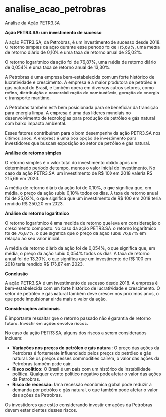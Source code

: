 # analise_acao_petrobras
Análise da Ação PETR3.SA

**Ação PETR3.SA: um investimento de sucesso**

A ação PETR3.SA, da Petrobras, é um investimento de sucesso desde 2018. O retorno simples da ação durante esse período foi de 115,69%, uma média de retorno diário de 0,10% e uma taxa de retorno anual de 25,02%.

O retorno logarítmico da ação foi de 76,87%, uma média de retorno diário de 0,054% e uma taxa de retorno anual de 13,30%.

A Petrobras é uma empresa bem-estabelecida com um forte histórico de lucratividade e crescimento. A empresa é a maior produtora de petróleo e gás natural do Brasil, e também opera em diversos outros setores, como refino, distribuição e comercialização de combustíveis, geração de energia e transporte marítimo.

A Petrobras também está bem posicionada para se beneficiar da transição para energia limpa. A empresa é uma das líderes mundiais no desenvolvimento de tecnologias para produção de petróleo e gás natural com baixo impacto ambiental.

Esses fatores contribuíram para o bom desempenho da ação PETR3.SA nos últimos anos. A empresa é uma boa opção de investimento para investidores que buscam exposição ao setor de petróleo e gás natural.

**Análise do retorno simples**

O retorno simples é o valor total do investimento obtido após um determinado período de tempo, menos o valor inicial do investimento. No caso da ação PETR3.SA, um investimento de R$ 100 em 2018 valeria R$ 215,69 em 2023.

A média de retorno diário da ação foi de 0,10%, o que significa que, em média, o preço da ação subiu 0,10% todos os dias. A taxa de retorno anual foi de 25,02%, o que significa que um investimento de R$ 100 em 2018 teria rendido R$ 250,20 em 2023.

**Análise do retorno logarítmico**

O retorno logarítmico é uma medida de retorno que leva em consideração o crescimento composto. No caso da ação PETR3.SA, o retorno logarítmico foi de 76,87%, o que significa que o preço da ação subiu 76,87% em relação ao seu valor inicial.

A média de retorno diário da ação foi de 0,054%, o que significa que, em média, o preço da ação subiu 0,054% todos os dias. A taxa de retorno anual foi de 13,30%, o que significa que um investimento de R$ 100 em 2018 teria rendido R$ 176,87 em 2023.

**Conclusão**

A ação PETR3.SA é um investimento de sucesso desde 2018. A empresa é bem-estabelecida com um forte histórico de lucratividade e crescimento. O setor de petróleo e gás natural também deve crescer nos próximos anos, o que pode impulsionar ainda mais o valor da ação.

**Considerações adicionais**

É importante ressaltar que o retorno passado não é garantia de retorno futuro. Investir em ações envolve riscos.

No caso da ação PETR3.SA, alguns dos riscos a serem considerados incluem:

* **Variações nos preços do petróleo e gás natural:** O preço das ações da Petrobras é fortemente influenciado pelos preços do petróleo e gás natural. Se os preços desses commodities caírem, o valor das ações da Petrobras também pode cair.
* **Risco político:** O Brasil é um país com um histórico de instabilidade política. Qualquer evento político negativo pode afetar o valor das ações da Petrobras.
* **Risco de recessão:** Uma recessão econômica global pode reduzir a demanda por petróleo e gás natural, o que também pode afetar o valor das ações da Petrobras.

Os investidores que estão considerando investir em ações da Petrobras devem estar cientes desses riscos.
